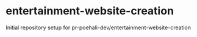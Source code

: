 # entertainment-website-creation

Initial repository setup for pr-poehali-dev/entertainment-website-creation